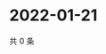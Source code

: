 # 2022-01-21

共 0 条

<!-- BEGIN WEIBO -->
<!-- 最后更新时间 Fri Jan 21 2022 17:14:03 GMT+0800 (China Standard Time) -->

<!-- END WEIBO -->
